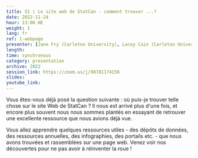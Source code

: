 ```yaml
---
title: S1 | Le site web de StatCan - comment trouver ...?
date: 2022-11-24
hour: 13:00 HE
weight: 1
lang: fr
ref: 1-webpage
presenter: [Jane Fry (Carleton University), Lacey Cain (Carleton University)]
length:
time: synchronous
category: presentation
archive: 2022
session_link: https://zoom.us/j/98781174156
slides:
youtube_link:
---
```

Vous êtes-vous déjà posé la question suivante : où puis-je trouver telle chose sur le site Web de StatCan ? Il nous est arrivé plus d'une fois, et encore plus souvent nous nous sommes plantés en essayant de retrouver une excellente ressource que nous avions déjà vue.<!--more-->

Vous allez apprendre quelques ressources utiles - des dépôts de données, des ressources annuelles, des infographies, des portails etc. - que nous avons trouvées et rassemblées sur une page web. Venez voir nos découvertes pour ne pas avoir à réinventer la roue !
